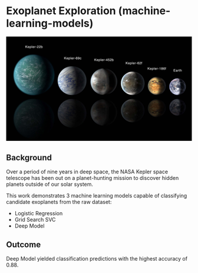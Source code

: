 # Exoplanet Exploration (machine-learning-models)

![exoplanets.jpg](Models/Images/exoplanets.jpg)

## Background

Over a period of nine years in deep space, the NASA Kepler space telescope has been out on a planet-hunting mission to discover hidden planets outside of our solar system.

This work demonstrates 3 machine learning models capable of classifying candidate exoplanets from the raw dataset:

* Logistic Regression
* Grid Search SVC
* Deep Model

## Outcome 

Deep Model yielded classification predictions with the highest accuracy of 0.88.
